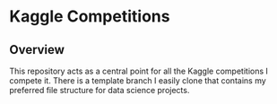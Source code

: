 # Kaggle Competitions

## Overview

This repository acts as a central point for all the Kaggle competitions I compete it. There is a template branch I easily clone that contains my preferred file structure for data science projects.